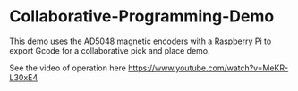 # Collaborative-Programming-Demo

This demo uses the AD5048 magnetic encoders with a Raspberry Pi to export Gcode for a collaborative pick and place demo.

See the video of operation here https://www.youtube.com/watch?v=MeKR-L30xE4
